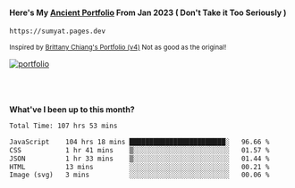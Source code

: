 #### Here's My [Ancient Portfolio](https://sumyat.pages.dev) From Jan 2023 ( Don't Take it Too Seriously ) 
````bash
https://sumyat.pages.dev 
````

<sub>Inspired by [Brittany Chiang's Portfolio (v4)](https://v4.brittanychiang.com/) Not as good as the original!</sub>


<a href='https://sumyat.pages.dev/'>
    <img src='https://github.com/sumyat-aung/sumyat-aung/assets/108873224/c9b4f2be-c585-4dd3-84e1-692c3854a6d8' alt='portfolio' align='center' />
</a>


<br />
<br />


<br />
<br />

**What've I been up to this month?**

<!--START_SECTION:waka-->

```txt
Total Time: 107 hrs 53 mins

JavaScript    104 hrs 18 mins ████████████████████████░   96.66 %
CSS           1 hr 41 mins    ▒░░░░░░░░░░░░░░░░░░░░░░░░   01.57 %
JSON          1 hr 33 mins    ▒░░░░░░░░░░░░░░░░░░░░░░░░   01.44 %
HTML          13 mins         ░░░░░░░░░░░░░░░░░░░░░░░░░   00.21 %
Image (svg)   3 mins          ░░░░░░░░░░░░░░░░░░░░░░░░░   00.06 %
```

<!--END_SECTION:waka-->




